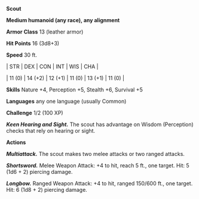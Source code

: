 **Scout**

**Medium humanoid (any race), any alignment**

**Armor Class** 13 (leather armor)

**Hit Points** 16 (3d8+3)

**Speed** 30 ft.

|   STR   |   DEX   |   CON   |   INT   |   WIS   |   CHA   |
  
| 11 (0) | 14 (+2) | 12 (+1) | 11 (0) | 13 (+1) | 11 (0) |

**Skills** Nature +4, Perception +5, Stealth +6, Survival +5

**Languages** any one language (usually Common)

**Challenge** 1/2 (100 XP)

***Keen Hearing and Sight.*** The scout has advantage on Wisdom (Perception) checks that rely on hearing or sight.

**Actions**

***Multiattack.*** The scout makes two melee attacks or two ranged attacks.

***Shortsword.*** Melee Weapon Attack: +4 to hit, reach 5 ft., one target. Hit: 5 (1d6 + 2) piercing damage.

***Longbow.*** Ranged Weapon Attack: +4 to hit, ranged 150/600 ft., one target. Hit: 6 (1d8 + 2) piercing damage.

